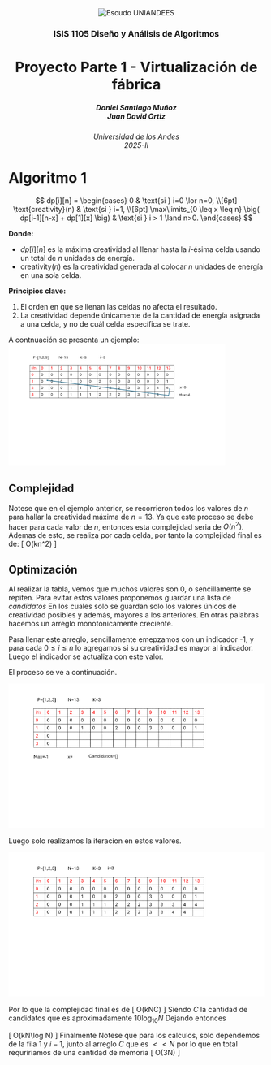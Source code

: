 <div align="center">
<picture>
    <source srcset="https://imgur.com/5bYAzsb.png" media="(prefers-color-scheme: dark)">
    <source srcset="https://imgur.com/Os03JoE.png" media="(prefers-color-scheme: light)">
    <img src="https://upload.wikimedia.org/wikipedia/commons/thumb/4/47/University_of_Los_Andes_logo.svg/1726px-University_of_Los_Andes_logo.svg.png" alt="Escudo UNIANDEES" width="350px">
</picture>

<h3>ISIS 1105 Diseño y Análisis de Algoritmos</h3>

<h1>Proyecto Parte 1 - Virtualización de fábrica</h1>

<h5>Daniel Santiago Muñoz<br>
    Juan David Ortiz<br>

<h6>Universidad de los Andes<br>
    2025-II</h6>
</div>

# Algoritmo 1 
$$
dp[i][n] =
\begin{cases}
0 & \text{si } i=0 \lor n=0, \\[6pt]
\text{creativity}(n) & \text{si } i=1, \\[6pt]
\max\limits_{0 \leq x \leq n} \big( dp[i-1][n-x] + dp[1][x] \big) & \text{si } i > 1 \land n>0.
\end{cases}
$$

**Donde:**

- $dp[i][n]$ es la máxima creatividad al llenar hasta la $i$-ésima celda usando un total de $n$ unidades de energía.  
- $\text{creativity}(n)$ es la creatividad generada al colocar $n$ unidades de energía en una sola celda.  

**Principios clave:**
1. El orden en que se llenan las celdas no afecta el resultado.  
2. La creatividad depende únicamente de la cantidad de energía asignada a una celda, y no de cuál celda específica se trate.

A contnuación se presenta un ejemplo:
![Animación](assets/algoritmo1.gif)

## Complejidad
Notese que en el ejemplo anterior, se recorrieron todos los valores de $n$ para hallar la creatividad máxima de $n=13$. Ya que este proceso se debe hacer para cada valor de $n$, entonces esta complejidad seria de $O(n^2)$. Ademas de esto, se realiza por cada celda, por tanto la complejidad final es de:
\[
O(kn^2)
\]
## Optimización
Al realizar la tabla, vemos que muchos valores son 0, o sencillamente se repiten. Para evitar estos valores proponemos guardar una lista de _candidatos_ En los cuales solo se guardan solo los valores únicos de creatividad posibles y además, mayores a los anteriores. En otras palabras hacemos un arreglo monotonicamente creciente.

Para llenar este arreglo, sencillamente emepzamos con un indicador -1, y para cada $0 \le i\le n$ lo agregamos si su creatividad es mayor al indicador. Luego el indicador se actualiza con este valor.

El proceso se ve a continuación.

![Animación](assets/candidatos.gif)

Luego solo realizamos la iteracion en estos valores.

![Animación](assets/algoritmo1O.gif)

Por lo que la complejidad final es de
\[
    O(kNC)
\]
Siendo $C$ la cantidad de candidatos que es aproximadamente $10\log_{10}{N}$
Dejando entonces

\[
    O(kN\log N)
\]
Finalmente Notese que para los calculos, solo dependemos de la fila $1$ y $i-1$, junto al arreglo $C$ que es $<< N$ por lo que en total requririamos de una cantidad de memoria
\[
O(3N)
\]
